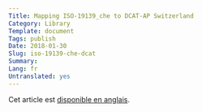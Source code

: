 ```yaml
---
Title: Mapping ISO-19139_che to DCAT-AP Switzerland
Category: Library
Template: document
Tags: publish
Date: 2018-01-30
Slug: iso-19139-che-dcat
Summary:
Lang: fr
Untranslated: yes
---
```


Cet article est [disponible en anglais](/en/library/iso-19139-che-dcat).
